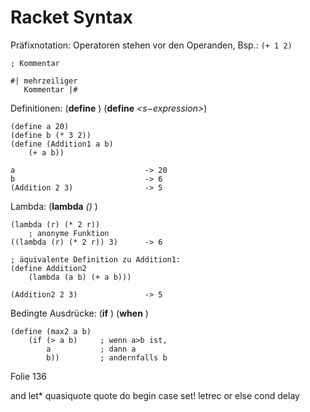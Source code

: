 # Racket Syntax

Präfixnotation: Operatoren stehen vor den Operanden, Bsp.: `(+ 1 2)`

```
; Kommentar

#| mehrzeiliger
   Kommentar |#
```

Definitionen:
(**define** _<Name> <Wert>_)
(**define** _<Name> <s−expression>_)
```
(define a 20)
(define b (* 3 2))
(define (Addition1 a b)
    (+ a b))

a                             -> 20
b                             -> 6
(Addition 2 3)                -> 5
```

Lambda:
(**lambda** _(<parameters>) <body>_)
```
(lambda (r) (* 2 r))
    ; anonyme Funktion
((lambda (r) (* 2 r)) 3)      -> 6

; äquivalente Definition zu Addition1:
(define Addition2
    (lambda (a b) (+ a b)))

(Addition2 2 3)               -> 5
```

Bedingte Ausdrücke:
(**if** _<test> <consequent> <alternate>_)
(**when** _<test> <conseqent>_)
```
(define (max2 a b)
    (if (> a b)     ; wenn a>b ist,
        a           ; dann a
        b))         ; andernfalls b
```

Folie 136





and
let*
quasiquote
quote
do
begin
case
set!
letrec
or
else
cond
delay
